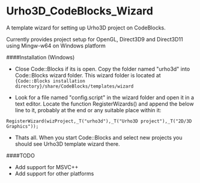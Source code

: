 # Urho3D_CodeBlocks_Wizard

A template wizard for setting up Urho3D project on CodeBlocks.

Currently provides project setup for OpenGL, Direct3D9 and Direct3D11 using Mingw-w64 on Windows platform


####Installation (Windows)
- Close Code::Blocks if its is open. Copy the folder named "urho3d" into Code::Blocks wizard folder. This wizard folder is located at `{Code::Blocks installation directory}/share/CodeBlocks/templates/wizard`

- Look for a file named "config.script" in the wizard folder and open it in a text editor. Locate the function RegisterWizards() and append the below line to it, probably at the end or any suitable place within it:
```
RegisterWizard(wizProject,_T("urho3d"),_T("Urho3D project"),_T("2D/3D Graphics"));
```
- Thats all. When you start Code::Blocks and select new projects you should see Urho3D template wizard there.

####TODO
- Add support for MSVC++
- Add support for other platforms
